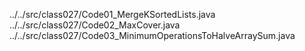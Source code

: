 ../../src/class027/Code01_MergeKSortedLists.java
../../src/class027/Code02_MaxCover.java
../../src/class027/Code03_MinimumOperationsToHalveArraySum.java
